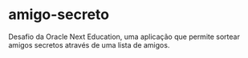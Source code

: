 # amigo-secreto
Desafio da Oracle Next Education,  uma aplicação que permite sortear amigos secretos através de uma lista de amigos. 
